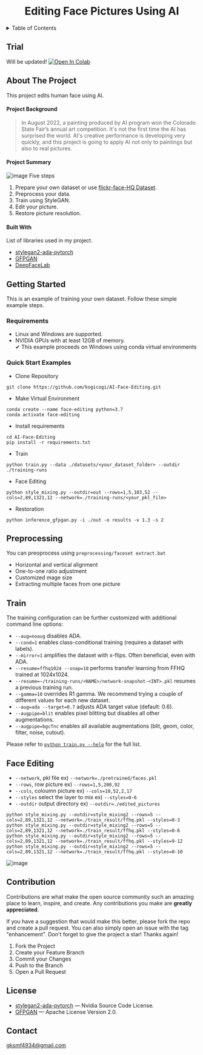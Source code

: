 <div align="center">
  <h1 align="center">Editing Face Pictures Using AI</h1>
</div>

<!-- TABLE OF CONTENTS -->
<details>
  <summary>Table of Contents</summary>
  <ol>
  <li><a href="#trial">Trial</a></li>
    <li>
      <a href="#about-the-project">About The Project</a>
      <ul>
        <li><a href="#project-background">Project Background</a></li>
      </ul>
      <ul>
        <li><a href="#project-summary">Project Summary</a></li>
      </ul>
        <ul>
        <li><a href="#built-with">Built With</a></li>
      </ul>
    </li>
    <li>
      <a href="#getting-started">Getting Started</a>
      <ul>
        <li><a href="#requirements">requirements</a></li>
        <li><a href="#quick-start-examples">Quick Start Examples</a></li>
      </ul>
    </li>
    <li><a href="#preprocessing">Preprocessing</a></li>
    <li><a href="#train">Train</a></li>
    <li><a href="face-editing">Face Editing</a></li>
    <li><a href="#contribution">Contribution</a></li>
    <li><a href="license">License</a></li>
    <li><a href="contact">Contact</a></li>
  </ol>
</details>

## Trial
Will be updated!
[![Open In Colab](https://colab.research.google.com/assets/colab-badge.svg)]()    


## About The Project

This project edits human face using AI.


#### Project Background
>In August 2022, a painting produced by AI program won the Colorado State Fair’s annual art competition.
It's not the first time the AI has surprised the world.
AI's creative performance is developing very quickly, and this project is going to apply AI not only to paintings but also to real pictures.

#### Project Summary
![image](https://user-images.githubusercontent.com/118638695/202920407-276a0584-e56e-4251-bfd6-9c31544e363e.jpg)
Five steps
1. Prepare your own dataset or use [flickr-face-HQ Dataset](https://github.com/NVlabs/ffhq-dataset).
2. Preprocess your data.
3. Train using StyleGAN.
4. Edit your picture.
5. Restore picture resolution.


#### Built With
List of libraries used in my project.

* [stylegan2-ada-pytorch](https://github.com/NVlabs/stylegan2-ada-pytorch)
* [GFPGAN](https://github.com/TencentARC/GFPGAN)
* [DeepFaceLab](https://github.com/iperov/DeepFaceLab)



## Getting Started
This is an example of training your own dataset.
Follow these simple example steps.


### Requirements
* Linux and Windows are supported.
* NVIDIA GPUs with at least 12GB of memory.<br>
✔ This example proceeds on Windows using conda virtual environments


### Quick Start Examples

* Clone Repository
```
git clone https://github.com/kogicogi/AI-Face-Editing.git
```

* Make Virtual Environment
```
conda create --name face-editing python=3.7
conda activate face-editing
```

* Install requirements
```
cd AI-Face-Editing
pip install -r requirements.txt
```

* Train
```
python train.py --data ./datasets/<your_dataset_folder> --outdir ./training-runs
```

* Face Editing
```
python style_mixing.py --outdir=out --rows=1,5,103,52 --cols=2,89,1321,12 --network=./training-runs/<your_pkl_file>
```

* Restoration
```
python inference_gfpgan.py -i ./out -o results -v 1.3 -s 2
```

## Preprocessing
You can preoprocess using `preprocessing/faceset extract.bat`

* Horizontal and vertical alignment
* One-to-one ratio adjustment
* Customized mage size
* Extracting multiple faces from one picture



## Train
The training configuration can be further customized with additional command line options:

* `--aug=noaug` disables ADA.
* `--cond=1` enables class-conditional training (requires a dataset with labels).
* `--mirror=1` amplifies the dataset with x-flips. Often beneficial, even with ADA.
* `--resume=ffhq1024 --snap=10` performs transfer learning from FFHQ trained at 1024x1024.
* `--resume=~/training-runs/<NAME>/network-snapshot-<INT>.pkl` resumes a previous training run.
* `--gamma=10` overrides R1 gamma. We recommend trying a couple of different values for each new dataset.
* `--aug=ada --target=0.7` adjusts ADA target value (default: 0.6).
* `--augpipe=blit` enables pixel blitting but disables all other augmentations.
* `--augpipe=bgcfnc` enables all available augmentations (blit, geom, color, filter, noise, cutout).

Please refer to [`python train.py --help`](./docs/train-help.txt) for the full list.


## Face Editing
* `--network`, pkl file     ex) `--network=./pretrained/faces.pkl`
* `--rows`, row picture     ex) `--rows=1,5,200,92`
* `--cols`, coloumn picture     ex) `--cols=10,52,2,17`
* `--styles` select the layer to mix     ex) `--styles=0-6`
* `--outdir` output directory    ex) `--outdir=./edited_pictures`


```
python style_mixing.py --outdir=style_mixing2 --rows=5 --cols=2,89,1321,12 --network=./train_result/ffhq.pkl --styles=0-3
python style_mixing.py --outdir=style_mixing2 --rows=5 --cols=2,89,1321,12 --network=./train_result/ffhq.pkl --styles=0-6
python style_mixing.py --outdir=style_mixing2 --rows=5 --cols=2,89,1321,12 --network=./train_result/ffhq.pkl --styles=9-12
python style_mixing.py --outdir=style_mixing2 --rows=5 --cols=2,89,1321,12 --network=./train_result/ffhq.pkl --styles=0-10
```
![image](https://user-images.githubusercontent.com/118638695/203411006-d503a755-f8fa-43d8-b85d-3b4f748a7f6f.jpg)



## Contribution
Contributions are what make the open source community such an amazing place to learn, inspire, and create. Any contributions you make are **greatly appreciated**.

If you have a suggestion that would make this better, please fork the repo and create a pull request. You can also simply open an issue with the tag "enhancement".
Don't forget to give the project a star! Thanks again!

1. Fork the Project
2. Create your Feature Branch 
3. Commit your Changes 
4. Push to the Branch
5. Open a Pull Request

## License
* [stylegan2-ada-pytorch](https://github.com/NVlabs/stylegan2-ada-pytorch) — Nvidia Source Code License.<br>
* [GFPGAN](https://github.com/TencentARC/GFPGAN) — Apache License Version 2.0.<br>

## Contact
gksmf4934@gmail.com
